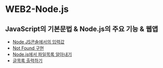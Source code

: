# WEB2-Node.js


## JavaScript의 기본문법 & Node.js의 주요 기능 & 웹앱
- [Node JS콘솔에서의 입력값](https://github.com/gunny6026/WEB2-Node.js/tree/master/syntax)
- [Not Found 구현](https://github.com/gunny6026/WEB2-Node.js/blob/master/READMEs/README2.md)
- [Node.js에서 파일목록 알아내기](https://github.com/gunny6026/WEB2-Node.js/tree/master/nodejs)
- [글목록 출력하기](https://github.com/gunny6026/WEB2-Node.js/blob/master/READMEs/List.md)
